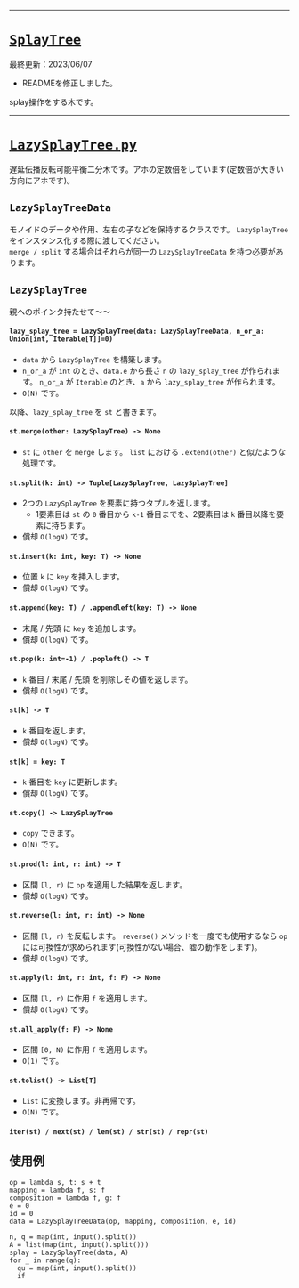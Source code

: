 _____

# [`SplayTree`](https://github.com/titanium-22/Library_py/tree/main/DataStructures/BBST/SplayTree)

最終更新：2023/06/07
- READMEを修正しました。

splay操作をする木です。

_____

# [`LazySplayTree.py`](https://github.com/titanium-22/Library_py/blob/main/DataStructures/BBST/SplayTree/LazySplayTree.py)

遅延伝播反転可能平衡二分木です。アホの定数倍をしています(定数倍が大きい方向にアホです)。

## `LazySplayTreeData`
モノイドのデータや作用、左右の子などを保持するクラスです。 `LazySplayTree` をインスタンス化する際に渡してください。  
`merge / split` する場合はそれらが同一の `LazySplayTreeData` を持つ必要があります。

## `LazySplayTree`

親へのポインタ持たせて～～

#### `lazy_splay_tree = LazySplayTree(data: LazySplayTreeData, n_or_a: Union[int, Iterable[T]]=0)`
- `data` から `LazySplayTree` を構築します。
- `n_or_a` が `int` のとき、`data.e` から長さ `n` の `lazy_splay_tree` が作られます。
`n_or_a` が `Iterable` のとき、`a` から `lazy_splay_tree` が作られます。
-  `O(N)` です。

以降、`lazy_splay_tree` を `st` と書きます。

#### `st.merge(other: LazySplayTree) -> None`
- `st` に `other` を `merge` します。 `list` における `.extend(other)` と似たような処理です。

#### `st.split(k: int) -> Tuple[LazySplayTree, LazySplayTree]`
- 2つの `LazySplayTree` を要素に持つタプルを返します。
  - 1要素目は `st` の `0` 番目から `k-1` 番目までを、2要素目は `k` 番目以降を要素に持ちます。
- 償却 `O(logN)` です。

#### `st.insert(k: int, key: T) -> None`
- 位置 `k` に `key` を挿入します。
- 償却 `O(logN)` です。

#### `st.append(key: T) / .appendleft(key: T) -> None`
- 末尾 / 先頭 に `key` を追加します。
- 償却 `O(logN)` です。

#### `st.pop(k: int=-1) / .popleft() -> T`
- `k` 番目 / 末尾 / 先頭 を削除しその値を返します。
- 償却 `O(logN)` です。

#### `st[k] -> T`
- `k` 番目を返します。
- 償却 `O(logN)` です。

#### `st[k] = key: T`
- `k` 番目を `key` に更新します。
- 償却 `O(logN)` です。

#### `st.copy() -> LazySplayTree`
- `copy` できます。
- `O(N)` です。

#### `st.prod(l: int, r: int) -> T`
- 区間 `[l, r)` に `op` を適用した結果を返します。
- 償却 `O(logN)` です。

#### `st.reverse(l: int, r: int) -> None`
- 区間 `[l, r)` を反転します。 `reverse()` メソッドを一度でも使用するなら `op` には可換性が求められます(可換性がない場合、嘘の動作をします)。
- 償却 `O(logN)` です。

#### `st.apply(l: int, r: int, f: F) -> None`
- 区間 `[l, r)` に作用 `f` を適用します。
- 償却 `O(logN)` です。

#### `st.all_apply(f: F) -> None`
- 区間 `[0, N)` に作用 `f` を適用します。
- `O(1)` です。

#### `st.tolist() -> List[T]`
- `List` に変換します。非再帰です。
- `O(N)` です。

#### `iter(st) / next(st) / len(st) / str(st) / repr(st)`


## 使用例
```
op = lambda s, t: s + t
mapping = lambda f, s: f
composition = lambda f, g: f
e = 0
id = 0
data = LazySplayTreeData(op, mapping, composition, e, id)

n, q = map(int, input().split())
A = list(map(int, input().split()))
splay = LazySplayTree(data, A)
for _ in range(q):
  qu = map(int, input().split())
  if

```
